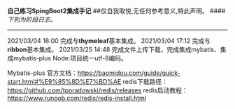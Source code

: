 **自己练习SpingBoot2集成手记**
##仅自我取悦,无任何参考意义,特此声明。
####_下列为阶段日志。_

---
2021/03/04 16:00 完成与**thymeleaf**基本集成。
2021/03/04 17:12 完成与**ribbon**基本集成。
2021/03/25 14:48 完成文件上传下载，完成集成mybatis、集成mybatis-plus
Node:项目统一utf-8编码。

Mybatis-plus 官方文档：https://baomidou.com/guide/quick-start.html#%E9%85%8D%E7%BD%AE
redis下载路径：https://github.com/tporadowski/redis/releases
redis启动教程：https://www.runoob.com/redis/redis-install.html


